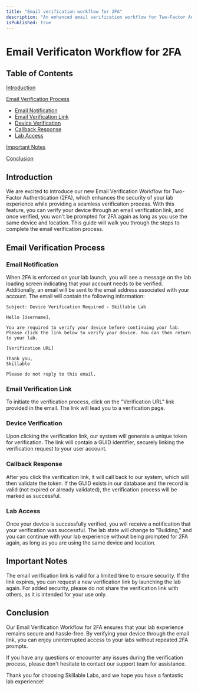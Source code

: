 ```yaml
---
title: "Email verification workflow for 2FA"
description: "An enhanced email verification workflow for Two-Factor Authentication (2FA) on our platform."
isPublished: true
---
```


# Email Verificaton Workflow for 2FA

## Table of Contents

[Introduction](#introduction)

[Email Verification Process](#email-verification-process)

*   [Email Notification](#email-notification)
*   [Email Verification Link](#email-verification-link)
*   [Device Verification](#device-verification)
*   [Callback Response](#callback-response)
*   [Lab Access](#lab-access)

[Important Notes](#important-notes)

[Conclusion](#conclusion)

## Introduction

We are excited to introduce our new Email Verification Workflow for Two-Factor Authentication (2FA), which enhances the security of your lab experience while providing a seamless verification process. With this feature, you can verify your device through an email verification link, and once verified, you won't be prompted for 2FA again as long as you use the same device and location. This guide will walk you through the steps to complete the email verification process.

## Email Verification Process

### Email Notification

When 2FA is enforced on your lab launch, you will see a message on the lab loading screen indicating that your account needs to be verified. Additionally, an email will be sent to the email address associated with your account. The email will contain the following information:

    Subject: Device Verification Required - Skillable Lab

    Hello [Username],

    You are required to verify your device before continuing your lab. Please click the link below to verify your device. You can then return to your lab.

    [Verification URL]

    Thank you,
    Skillable

    Please do not reply to this email.

### Email Verification Link

To initiate the verification process, click on the "Verification URL" link provided in the email. The link will lead you to a verification page.

### Device Verification

Upon clicking the verification link, our system will generate a unique token for verification. The link will contain a GUID identifier, securely linking the verification request to your user account.

### Callback Response

After you click the verification link, it will call back to our system, which will then validate the token. If the GUID exists in our database and the record is valid (not expired or already validated), the verification process will be marked as successful.

### Lab Access

Once your device is successfully verified, you will receive a notification that your verification was successful. The lab state will change to "Building," and you can continue with your lab experience without being prompted for 2FA again, as long as you are using the same device and location.

## Important Notes

The email verification link is valid for a limited time to ensure security. If the link expires, you can request a new verification link by launching the lab again.
For added security, please do not share the verification link with others, as it is intended for your use only.

## Conclusion

Our Email Verification Workflow for 2FA ensures that your lab experience remains secure and hassle-free. By verifying your device through the email link, you can enjoy uninterrupted access to your labs without repeated 2FA prompts.

If you have any questions or encounter any issues during the verification process, please don't hesitate to contact our support team for assistance.

Thank you for choosing Skillable Labs, and we hope you have a fantastic lab experience!